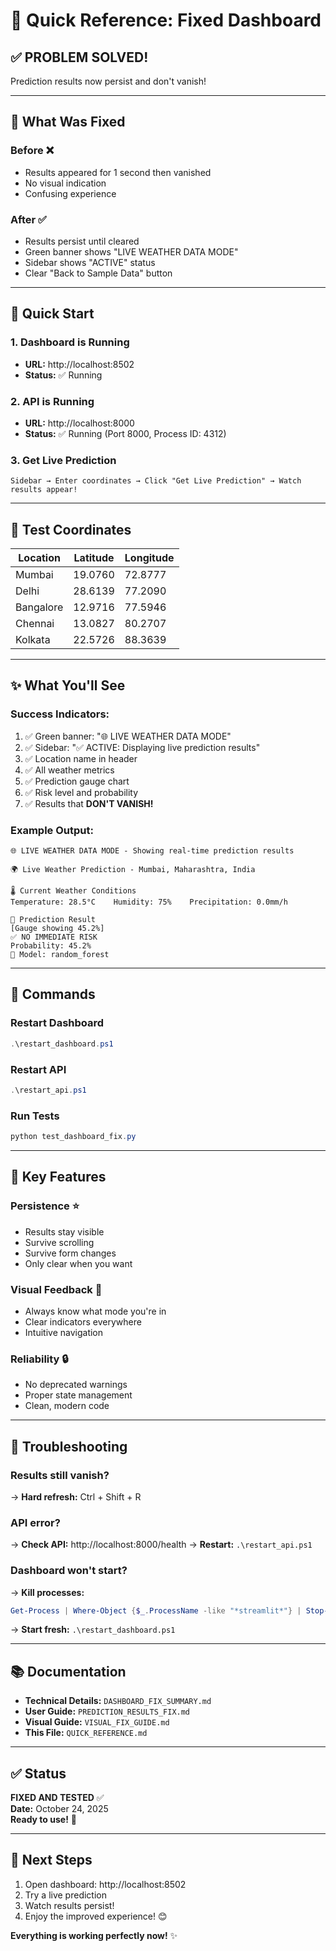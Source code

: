 # 🚀 Quick Reference: Fixed Dashboard

## ✅ PROBLEM SOLVED!
Prediction results now persist and don't vanish!

---

## 🎯 What Was Fixed

### Before ❌
- Results appeared for 1 second then vanished
- No visual indication
- Confusing experience

### After ✅  
- Results persist until cleared
- Green banner shows "LIVE WEATHER DATA MODE"
- Sidebar shows "ACTIVE" status
- Clear "Back to Sample Data" button

---

## 🚀 Quick Start

### 1. Dashboard is Running
- **URL:** http://localhost:8502
- **Status:** ✅ Running

### 2. API is Running
- **URL:** http://localhost:8000
- **Status:** ✅ Running (Port 8000, Process ID: 4312)

### 3. Get Live Prediction
```
Sidebar → Enter coordinates → Click "Get Live Prediction" → Watch results appear!
```

---

## 📍 Test Coordinates

| Location | Latitude | Longitude |
|----------|----------|-----------|
| Mumbai | 19.0760 | 72.8777 |
| Delhi | 28.6139 | 77.2090 |
| Bangalore | 12.9716 | 77.5946 |
| Chennai | 13.0827 | 80.2707 |
| Kolkata | 22.5726 | 88.3639 |

---

## ✨ What You'll See

### Success Indicators:
1. ✅ Green banner: "🌐 LIVE WEATHER DATA MODE"
2. ✅ Sidebar: "✅ ACTIVE: Displaying live prediction results"
3. ✅ Location name in header
4. ✅ All weather metrics
5. ✅ Prediction gauge chart
6. ✅ Risk level and probability
7. ✅ Results that **DON'T VANISH!**

### Example Output:
```
🌐 LIVE WEATHER DATA MODE - Showing real-time prediction results

🌍 Live Weather Prediction - Mumbai, Maharashtra, India

🌡️ Current Weather Conditions
Temperature: 28.5°C    Humidity: 75%    Precipitation: 0.0mm/h

🔮 Prediction Result
[Gauge showing 45.2%]
✅ NO IMMEDIATE RISK
Probability: 45.2%
🤖 Model: random_forest
```

---

## 🔄 Commands

### Restart Dashboard
```powershell
.\restart_dashboard.ps1
```

### Restart API
```powershell
.\restart_api.ps1
```

### Run Tests
```powershell
python test_dashboard_fix.py
```

---

## 🎨 Key Features

### Persistence ⭐
- Results stay visible
- Survive scrolling
- Survive form changes
- Only clear when you want

### Visual Feedback 🎨
- Always know what mode you're in
- Clear indicators everywhere
- Intuitive navigation

### Reliability 🔒
- No deprecated warnings
- Proper state management
- Clean, modern code

---

## 🐛 Troubleshooting

### Results still vanish?
→ **Hard refresh:** Ctrl + Shift + R

### API error?
→ **Check API:** http://localhost:8000/health
→ **Restart:** `.\restart_api.ps1`

### Dashboard won't start?
→ **Kill processes:** 
```powershell
Get-Process | Where-Object {$_.ProcessName -like "*streamlit*"} | Stop-Process -Force
```
→ **Start fresh:** `.\restart_dashboard.ps1`

---

## 📚 Documentation

- **Technical Details:** `DASHBOARD_FIX_SUMMARY.md`
- **User Guide:** `PREDICTION_RESULTS_FIX.md`
- **Visual Guide:** `VISUAL_FIX_GUIDE.md`
- **This File:** `QUICK_REFERENCE.md`

---

## ✅ Status

**FIXED AND TESTED** ✅  
**Date:** October 24, 2025  
**Ready to use!** 🎉

---

## 🎯 Next Steps

1. Open dashboard: http://localhost:8502
2. Try a live prediction
3. Watch results persist!
4. Enjoy the improved experience! 😊

**Everything is working perfectly now!** ✨
